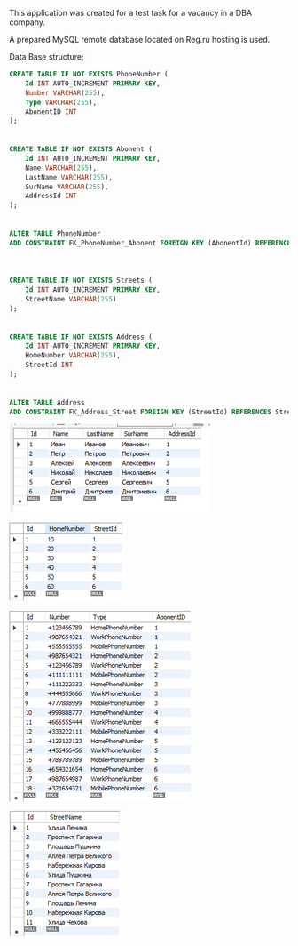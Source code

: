 This application was created for a test task for a vacancy in a DBA company.

A prepared MySQL remote database located on Reg.ru hosting is used.

Data Base structure;
```sql
CREATE TABLE IF NOT EXISTS PhoneNumber (
    Id INT AUTO_INCREMENT PRIMARY KEY,
    Number VARCHAR(255),
    Type VARCHAR(255),
    AbonentID INT
);


CREATE TABLE IF NOT EXISTS Abonent (
    Id INT AUTO_INCREMENT PRIMARY KEY,
    Name VARCHAR(255),
    LastName VARCHAR(255),
    SurName VARCHAR(255),
    AddressId INT
);


ALTER TABLE PhoneNumber
ADD CONSTRAINT FK_PhoneNumber_Abonent FOREIGN KEY (AbonentId) REFERENCES Abonent(Id);



CREATE TABLE IF NOT EXISTS Streets (
    Id INT AUTO_INCREMENT PRIMARY KEY,
    StreetName VARCHAR(255)
);


CREATE TABLE IF NOT EXISTS Address (
    Id INT AUTO_INCREMENT PRIMARY KEY,
    HomeNumber VARCHAR(255),
    StreetId INT
);


ALTER TABLE Address
ADD CONSTRAINT FK_Address_Street FOREIGN KEY (StreetId) REFERENCES Streets(Id);
```
![Abonents](https://github.com/MichalSvetliy69/ForDBA_TestWork/blob/master/Images/Abonents.PNG)

![Addresses](https://github.com/MichalSvetliy69/ForDBA_TestWork/blob/master/Images/Addresses.PNG)

![PhoneNumbers](https://github.com/MichalSvetliy69/ForDBA_TestWork/blob/master/Images/PhoneNumbers.PNG)

![Streets](https://github.com/MichalSvetliy69/ForDBA_TestWork/blob/master/Images/Streets.PNG)


